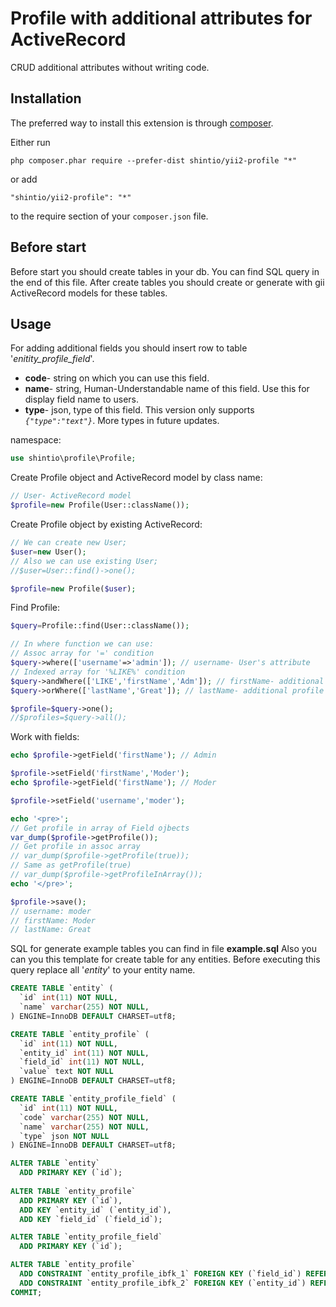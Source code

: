 Profile with additional attributes for ActiveRecord
===================================================
CRUD additional attributes without writing code.

Installation
------------

The preferred way to install this extension is through [composer](http://getcomposer.org/download/).

Either run

```
php composer.phar require --prefer-dist shintio/yii2-profile "*"
```

or add

```
"shintio/yii2-profile": "*"
```

to the require section of your `composer.json` file.


Before start
-----

Before start you should create tables in your db. You can find SQL query in the end of this file.
After create tables you should create or generate with gii ActiveRecord models for these tables.


Usage
-----

For adding additional fields you should insert row to table '*enitity_profile_field*'.
- **code**- string on which you can use this field.
- **name**- string, Human-Understandable name of this field. Use this for display field name to users.
- **type**- json, type of this field. This version only supports *`{"type":"text"}`*. More types in future updates.

namespace:

```php
use shintio\profile\Profile;
```

Create Profile object and ActiveRecord model by class name:

```php
// User- ActiveRecord model
$profile=new Profile(User::className());
```

Create Profile object by existing ActiveRecord:

```php
// We can create new User;
$user=new User();
// Also we can use existing User;
//$user=User::find()->one();

$profile=new Profile($user);
```

Find Profile:

```php
$query=Profile::find(User::className());

// In where function we can use:
// Assoc array for '=' condition
$query->where(['username'=>'admin']); // username- User's attribute
// Indexed array for '%LIKE%' condition
$query->andWhere(['LIKE','firstName','Adm']); // firstName- additional profile field
$query->orWhere(['lastName','Great']); // lastName- additional profile field

$profile=$query->one();
//$profiles=$query->all();
```

Work with fields:

```php
echo $profile->getField('firstName'); // Admin

$profile->setField('firstName','Moder');
echo $profile->getField('firstName'); // Moder

$profile->setField('username','moder');

echo '<pre>';
// Get profile in array of Field ojbects
var_dump($profile->getProfile());
// Get profile in assoc array
// var_dump($profile->getProfile(true));
// Same as getProfile(true)
// var_dump($profile->getProfileInArray());
echo '</pre>';

$profile->save();
// username: moder
// firstName: Moder
// lastName: Great
```

SQL for generate example tables you can find in file **example.sql**
Also you can you this template for create table for any entities.
Before executing this query replace all '*entity*' to your entity name.

```sql
CREATE TABLE `entity` (
  `id` int(11) NOT NULL,
  `name` varchar(255) NOT NULL,
) ENGINE=InnoDB DEFAULT CHARSET=utf8;

CREATE TABLE `entity_profile` (
  `id` int(11) NOT NULL,
  `entity_id` int(11) NOT NULL,
  `field_id` int(11) NOT NULL,
  `value` text NOT NULL
) ENGINE=InnoDB DEFAULT CHARSET=utf8;

CREATE TABLE `entity_profile_field` (
  `id` int(11) NOT NULL,
  `code` varchar(255) NOT NULL,
  `name` varchar(255) NOT NULL,
  `type` json NOT NULL
) ENGINE=InnoDB DEFAULT CHARSET=utf8;

ALTER TABLE `entity`
  ADD PRIMARY KEY (`id`);
  
ALTER TABLE `entity_profile`
  ADD PRIMARY KEY (`id`),
  ADD KEY `entity_id` (`entity_id`),
  ADD KEY `field_id` (`field_id`);

ALTER TABLE `entity_profile_field`
  ADD PRIMARY KEY (`id`);

ALTER TABLE `entity_profile`
  ADD CONSTRAINT `entity_profile_ibfk_1` FOREIGN KEY (`field_id`) REFERENCES `entity_profile_field` (`id`) ON DELETE CASCADE ON UPDATE CASCADE,
  ADD CONSTRAINT `entity_profile_ibfk_2` FOREIGN KEY (`entity_id`) REFERENCES `entity` (`id`) ON DELETE CASCADE ON UPDATE CASCADE;
COMMIT;
```
